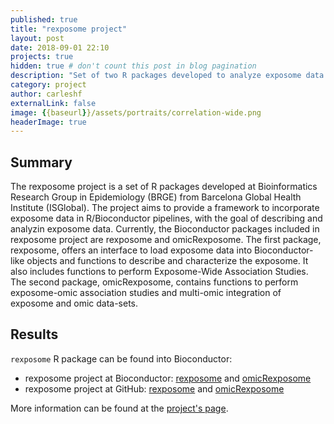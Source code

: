 ```yaml
---
published: true
title: "rexposome project"
layout: post
date: 2018-09-01 22:10
projects: true
hidden: true # don't count this post in blog pagination
description: "Set of two R packages developed to analyze exposome data and its interaction with transcriptome and methylome data"
category: project
author: carleshf
externalLink: false
image: {{baseurl}}/assets/portraits/correlation-wide.png
headerImage: true
---
```



## Summary

The rexposome project is a set of R packages developed at Bioinformatics Research Group in Epidemiology (BRGE) from Barcelona Global Health Institute (ISGlobal). The project aims to provide a framework to incorporate exposome data in R/Bioconductor pipelines, with the goal of describing and analyzin exposome data. Currently, the Bioconductor packages included in rexposome project are rexposome and omicRexposome. The first package, rexposome, offers an interface to load exposome data into Bioconductor-like objects and functions to describe and characterize the exposome. It also includes functions to perform Exposome-Wide Association Studies. The second package, omicRexposome, contains functions to perform exposome-omic association studies and multi-omic integration of exposome and omic data-sets.

## Results

`rexposome` R package can be found into Bioconductor:

* rexposome project at Bioconductor: [rexposome](https://bioconductor.org/packages/release/bioc/html/rexposome.html) and [omicRexposome](https://bioconductor.org/packages/release/bioc/html/omicRexposome.html)
* rexposome project at GitHub: [rexposome](https://github.com/isglobal-brge/exposome) and [omicRexposome](https://github.com/isglobal-brge/omicRexposome)

More information can be found at the [project's page](https://isglobal-brge.github.io/rexposome/).